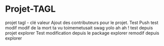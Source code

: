 # Projet-TAGL
projet tagl - clé valeur
Ajout des contributeurs pour le projet.
Test Push
test modif
modif de la mort ta vu toimemetusait swag yolo
ah ah !
test depuis projet explorer
Test modification depuis le package explorer
remodif depuis explorer

